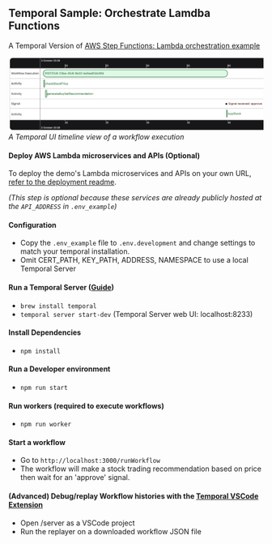 ## Temporal Sample: Orchestrate Lamdba Functions

A Temporal Version of [AWS Step Functions: Lambda orchestration example](https://docs.aws.amazon.com/step-functions/latest/dg/sample-lambda-orchestration.html)

![Timeline Image](./timeline.png)
_A Temporal UI timeline view of a workflow execution_

#### Deploy AWS Lambda microservices and APIs (Optional)

To deploy the demo's Lambda microservices and APIs on your own URL, [refer to the deployment readme](./deploy/README.md).

_(This step is optional because these services are already publicly hosted at the `API_ADDRESS` in `.env_example`)_

#### Configuration
- Copy the `.env_example` file to `.env.development` and change settings to match your temporal installation.
- Omit CERT_PATH, KEY_PATH, ADDRESS, NAMESPACE to use a local Temporal Server

#### Run a Temporal Server ([Guide](https://docs.temporal.io/kb/all-the-ways-to-run-a-cluster#temporal-cli))
- `brew install temporal`
- `temporal server start-dev` (Temporal Server web UI: localhost:8233)

#### Install Dependencies
- `npm install`

#### Run a Developer environment
  - `npm run start`

#### Run workers (required to execute workflows)
  - `npm run worker`

#### Start a workflow
- Go to `http://localhost:3000/runWorkflow`
- The workflow will make a stock trading recommendation based on price then wait for an 'approve' signal.

#### (Advanced) Debug/replay Workflow histories with the [Temporal VSCode Extension](https://marketplace.visualstudio.com/items?itemName=temporal-technologies.temporalio)
- Open /server as a VSCode project
- Run the replayer on a downloaded workflow JSON file
